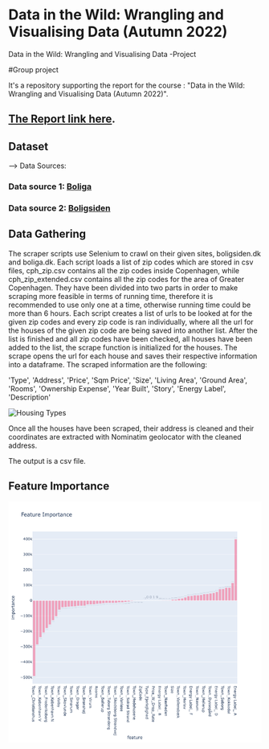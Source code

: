 # Data in the Wild: Wrangling and Visualising Data (Autumn 2022)
Data in the Wild: Wrangling and Visualising Data -Project

#Group project

It's a repository supporting the report for the course : "Data in the Wild: Wrangling and Visualising Data (Autumn 2022)".

## **[The Report link here](https://www.overleaf.com/project/636b903a7239d73c69839d31 "Overleaf link")**.


## Dataset

--> Data Sources:

### Data source 1: **[Boliga](https://www.boliga.dk/ "Data source 1")**

### Data source 2: **[Boligsiden](https://www.boligsiden.dk/ "Data source 2")**

## Data Gathering


The scraper scripts use Selenium to crawl on their given sites, boligsiden.dk and boliga.dk.
Each script loads a list of zip codes which are stored in csv files, cph_zip.csv contains all the zip codes inside Copenhagen, while cph_zip_extended.csv contains all the zip codes for the area of Greater Copenhagen. They have been divided into two parts in order to make scraping more feasible in terms of running time, therefore it is recommended to use only one at a time, otherwise running time could be more than 6 hours.
Each script creates a list of urls to be looked at for the given zip codes and every zip code is ran individually, where all the url for the houses of the given zip code are being saved into another list.
After the list is finished and all zip codes have been checked, all houses have been added to the list, the scrape function is initialized for the houses.
The scrape opens the url for each house and saves their respective information into a dataframe.
The scraped information are the following:

'Type', 'Address', 'Price', 'Sqm Price', 'Size', 'Living Area', 'Ground Area', 'Rooms', 'Ownership Expense', 'Year Built', 'Story', 'Energy Label', 'Description' 

![Housing Types](sGraph/Total_House_DistBarChart.png)

Once all the houses have been scraped, their address is cleaned and their coordinates are extracted with Nominatim geolocator with the cleaned address.

The output is a csv file.



## Feature Importance

![plot](Graphs/Feature_importance.png)
